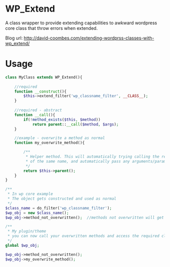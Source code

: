 WP_Extend
=========

A class wrapper to provide extending capabilities to awkward wordpress core class that throw errors when extended.

Blog url:
http://david-coombes.com/extending-wordprss-classes-with-wp_extend/

Usage
=====
```php
class MyClass extends WP_Extend(){
 
 	//required
    function __construct(){
        $this->extend_filter('wp_classname_filter', __CLASS__);
    }
 	
 	//required - abstract
    function __call(){
        if(!method_exists($this, $method))
	        return parent::__call($method, $args);
    }

    //example - overwrite a method as normal
    function my_overwrite_method(){

    	/**
    	 * Helper method. This will automatically trying calling the required parent class method 
    	 * of the same name, and automatically pass any arguments/paramters.
    	 */
    	return $this->parent();
    }
}

/**
 * In wp core example
 * The object gets constructed and used as normal
 */
$class_name = do_filter('wp_classname_filter');
$wp_obj = new $class_name();
$wp_obj->method_not_overwritten();	//methods not overwritten will get called and run as if it were extended

/**
 * My plugin/theme
 * you can now call your overwritten methods and access the required class as if it were extended
 */
global $wp_obj;

$wp_obj->method_not_overwritten();
$wp_obj->my_overwrite_method();
```